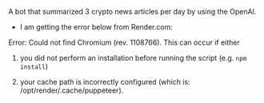 A bot that summarized 3 crypto news articles per day by using the OpenAI.

- I am getting the error below from Render.com:

Error: Could not find Chromium (rev. 1108766). This can occur if either

1. you did not perform an installation before running the script (e.g. `npm install`)

2. your cache path is incorrectly configured (which is: /opt/render/.cache/puppeteer).
